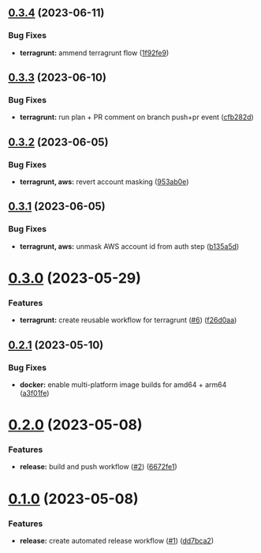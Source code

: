 ## [0.3.4](https://github.com/kloud-cnf/workflows/compare/v0.3.3...v0.3.4) (2023-06-11)


### Bug Fixes

* **terragrunt:** ammend terragrunt flow ([1f92fe9](https://github.com/kloud-cnf/workflows/commit/1f92fe975afebfcced9ea83ec75a1045ea3ca33d))

## [0.3.3](https://github.com/kloud-cnf/workflows/compare/v0.3.2...v0.3.3) (2023-06-10)


### Bug Fixes

* **terragrunt:** run plan + PR comment on branch push+pr event ([cfb282d](https://github.com/kloud-cnf/workflows/commit/cfb282d7f2ac525675a7a8d3b0009d5f1b5739a2))

## [0.3.2](https://github.com/kloud-cnf/workflows/compare/v0.3.1...v0.3.2) (2023-06-05)


### Bug Fixes

* **terragrunt, aws:** revert account masking ([953ab0e](https://github.com/kloud-cnf/workflows/commit/953ab0ed20c5c31ac59aec99dd63b5615c357542))

## [0.3.1](https://github.com/kloud-cnf/workflows/compare/v0.3.0...v0.3.1) (2023-06-05)


### Bug Fixes

* **terragrunt, aws:** unmask AWS account id from auth step ([b135a5d](https://github.com/kloud-cnf/workflows/commit/b135a5dcf70ce0f8906bfa4fface5a89b3aa1f3a))

# [0.3.0](https://github.com/kloud-cnf/workflows/compare/v0.2.1...v0.3.0) (2023-05-29)


### Features

* **terragrunt:** create reusable workflow for terragrunt ([#6](https://github.com/kloud-cnf/workflows/issues/6)) ([f26d0aa](https://github.com/kloud-cnf/workflows/commit/f26d0aaa88290f84fdeb92fd6fa8e9477034006c))

## [0.2.1](https://github.com/kloud-cnf/workflows/compare/v0.2.0...v0.2.1) (2023-05-10)


### Bug Fixes

* **docker:** enable multi-platform image builds for amd64 + arm64 ([a3f01fe](https://github.com/kloud-cnf/workflows/commit/a3f01fe198dd2150913bad692b4dd395767ca30a))

# [0.2.0](https://github.com/kloud-cnf/workflows/compare/v0.1.0...v0.2.0) (2023-05-08)


### Features

* **release:** build and push workflow ([#2](https://github.com/kloud-cnf/workflows/issues/2)) ([6672fe1](https://github.com/kloud-cnf/workflows/commit/6672fe155c3020a6fe9efe86b6e21630f49c30ee))

# [0.1.0](https://github.com/kloud-cnf/workflows/compare/v0.0.0...v0.1.0) (2023-05-08)


### Features

* **release:** create automated release workflow ([#1](https://github.com/kloud-cnf/workflows/issues/1)) ([dd7bca2](https://github.com/kloud-cnf/workflows/commit/dd7bca2f1527ed7e3826c8a90c31fc27aeea1ca1))
